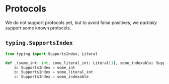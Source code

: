 # Protocols

We do not support protocols yet, but to avoid false positives, we *partially* support some known
protocols.

## `typing.SupportsIndex`

```py
from typing import SupportsIndex, Literal

def _(some_int: int, some_literal_int: Literal[1], some_indexable: SupportsIndex):
    a: SupportsIndex = some_int
    b: SupportsIndex = some_literal_int
    c: SupportsIndex = some_indexable
```
